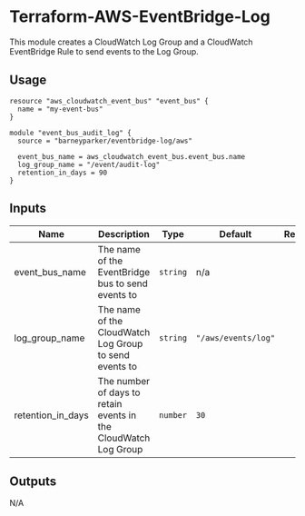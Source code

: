 # Terraform-AWS-EventBridge-Log

This module creates a CloudWatch Log Group and a CloudWatch EventBridge Rule to send events to the Log Group.

## Usage

```hcl
resource "aws_cloudwatch_event_bus" "event_bus" {
  name = "my-event-bus"
}

module "event_bus_audit_log" {
  source = "barneyparker/eventbridge-log/aws"

  event_bus_name = aws_cloudwatch_event_bus.event_bus.name
  log_group_name = "/event/audit-log"
  retention_in_days = 90
}
```

## Inputs

| Name | Description | Type | Default | Required |
|------|-------------|------|---------|:--------:|
| event\_bus\_name | The name of the EventBridge bus to send events to | `string` | n/a | yes |
| log\_group\_name | The name of the CloudWatch Log Group to send events to | `string` | `"/aws/events/log"` | no |
| retention\_in\_days | The number of days to retain events in the CloudWatch Log Group | `number` | `30` | no |


## Outputs

N/A